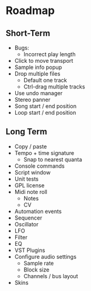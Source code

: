 # Roadmap

## Short-Term
- Bugs:
  - Incorrect play length
- Click to move transport
- Sample info popup
- Drop multiple files
  - Default one track
  - Ctrl-drag multiple tracks
- Use undo manager
- Stereo panner
- Song start / end position
- Loop start / end position


## Long Term

- Copy / paste
- Tempo + time signature
  - Snap to nearest quanta
- Console commands
- Script window
- Unit tests
- GPL license
- Midi note roll
  - Notes
  - CV
- Automation events
- Sequencer
- Oscillator
- LFO
- Filter
- EQ
- VST Plugins
- Configure audio settings
  - Sample rate
  - Block size
  - Channels / bus layout
- Skins
